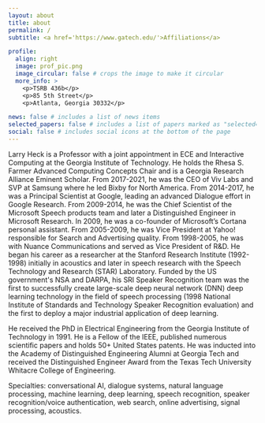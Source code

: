 ```yaml
---
layout: about
title: about
permalink: /
subtitle: <a href='https://www.gatech.edu/'>Affiliations</a>

profile:
  align: right
  image: prof_pic.png
  image_circular: false # crops the image to make it circular
  more_info: >
    <p>TSRB 436b</p>
    <p>85 5th Street</p>
    <p>Atlanta, Georgia 30332</p>

news: false # includes a list of news items
selected_papers: false # includes a list of papers marked as "selected={true}"
social: false # includes social icons at the bottom of the page
---
```


Larry Heck is a Professor with a joint appointment in ECE and Interactive Computing at the Georgia Institute of Technology. He holds the Rhesa S. Farmer Advanced Computing Concepts Chair and is a Georgia Research Alliance Eminent Scholar. From 2017-2021, he was the CEO of Viv Labs and SVP at Samsung where he led Bixby for North America. From 2014-2017, he was a Principal Scientist at Google, leading an advanced Dialogue effort in Google Research. From 2009-­2014, he was the Chief Scientist of the Microsoft Speech products team and later a Distinguished Engineer in Microsoft Research. In 2009, he was a co-founder of Microsoft’s Cortana personal assistant. From 2005-2009, he was Vice President at Yahoo! responsible for Search and Advertising quality. From 1998-2005, he was with Nuance Communications and served as Vice President of R&D. He began his career as a researcher at the Stanford Research Institute (1992-1998) initially in acoustics and later in speech research with the Speech Technology and Research (STAR) Laboratory. Funded by the US government's NSA and DARPA, his SRI Speaker Recognition team was the first to successfully create large-scale deep neural network (DNN) deep learning technology in the field of speech processing (1998 National Institute of Standards and Technology Speaker Recognition evaluation) and the first to deploy a major industrial application of deep learning.

He received the PhD in Electrical Engineering from the Georgia Institute of Technology in 1991. He is a Fellow of the IEEE, published numerous scientific papers and holds 50+ United States patents. He was inducted into the Academy of Distinguished Engineering Alumni at Georgia Tech and received the Distinguished Engineer Award from the Texas Tech University Whitacre College of Engineering.

Specialties: conversational AI, dialogue systems, natural language processing, machine learning, deep learning, speech recognition, speaker recognition/voice authentication, web search, online advertising, signal processing, acoustics.

<!--Link to your favorite [subreddit](http://reddit.com). You can put a picture in, too. The code is already in, just name your picture `prof_pic.jpg` and put it in the `img/` folder.

Put your address / P.O. box / other info right below your picture. You can also disable any of these elements by editing `profile` property of the YAML header of your `_pages/about.md`. Edit `_bibliography/papers.bib` and Jekyll will render your [publications page](/al-folio/publications/) automatically.

Link to your social media connections, too. This theme is set up to use [Font Awesome icons](https://fontawesome.com/) and [Academicons](https://jpswalsh.github.io/academicons/), like the ones below. Add your Facebook, Twitter, LinkedIn, Google Scholar, or just disable all of them.  -->

